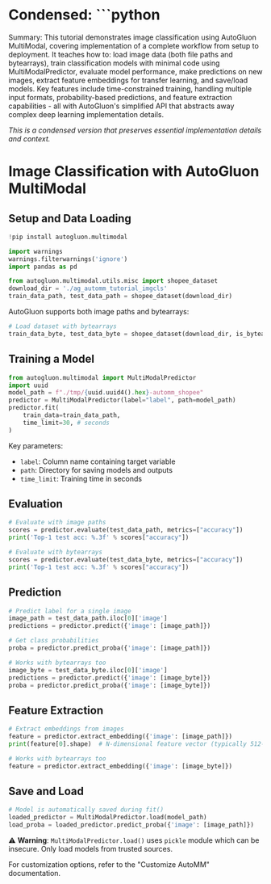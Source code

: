 # Condensed: ```python

Summary: This tutorial demonstrates image classification using AutoGluon MultiModal, covering implementation of a complete workflow from setup to deployment. It teaches how to: load image data (both file paths and bytearrays), train classification models with minimal code using MultiModalPredictor, evaluate model performance, make predictions on new images, extract feature embeddings for transfer learning, and save/load models. Key features include time-constrained training, handling multiple input formats, probability-based predictions, and feature extraction capabilities - all with AutoGluon's simplified API that abstracts away complex deep learning implementation details.

*This is a condensed version that preserves essential implementation details and context.*

# Image Classification with AutoGluon MultiModal

## Setup and Data Loading

```python
!pip install autogluon.multimodal

import warnings
warnings.filterwarnings('ignore')
import pandas as pd

from autogluon.multimodal.utils.misc import shopee_dataset
download_dir = './ag_automm_tutorial_imgcls'
train_data_path, test_data_path = shopee_dataset(download_dir)
```

AutoGluon supports both image paths and bytearrays:

```python
# Load dataset with bytearrays
train_data_byte, test_data_byte = shopee_dataset(download_dir, is_bytearray=True)
```

## Training a Model

```python
from autogluon.multimodal import MultiModalPredictor
import uuid
model_path = f"./tmp/{uuid.uuid4().hex}-automm_shopee"
predictor = MultiModalPredictor(label="label", path=model_path)
predictor.fit(
    train_data=train_data_path,
    time_limit=30, # seconds
)
```

Key parameters:
- `label`: Column name containing target variable
- `path`: Directory for saving models and outputs
- `time_limit`: Training time in seconds

## Evaluation

```python
# Evaluate with image paths
scores = predictor.evaluate(test_data_path, metrics=["accuracy"])
print('Top-1 test acc: %.3f' % scores["accuracy"])

# Evaluate with bytearrays
scores = predictor.evaluate(test_data_byte, metrics=["accuracy"])
print('Top-1 test acc: %.3f' % scores["accuracy"])
```

## Prediction

```python
# Predict label for a single image
image_path = test_data_path.iloc[0]['image']
predictions = predictor.predict({'image': [image_path]})

# Get class probabilities
proba = predictor.predict_proba({'image': [image_path]})

# Works with bytearrays too
image_byte = test_data_byte.iloc[0]['image']
predictions = predictor.predict({'image': [image_byte]})
proba = predictor.predict_proba({'image': [image_byte]})
```

## Feature Extraction

```python
# Extract embeddings from images
feature = predictor.extract_embedding({'image': [image_path]})
print(feature[0].shape)  # N-dimensional feature vector (typically 512-2048)

# Works with bytearrays too
feature = predictor.extract_embedding({'image': [image_byte]})
```

## Save and Load

```python
# Model is automatically saved during fit()
loaded_predictor = MultiModalPredictor.load(model_path)
load_proba = loaded_predictor.predict_proba({'image': [image_path]})
```

⚠️ **Warning**: `MultiModalPredictor.load()` uses `pickle` module which can be insecure. Only load models from trusted sources.

For customization options, refer to the "Customize AutoMM" documentation.